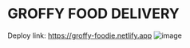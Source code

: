 # GROFFY FOOD DELIVERY
Deploy link: https://groffy-foodie.netlify.app
![image](https://user-images.githubusercontent.com/99383447/206293651-4d7eef46-af15-44bb-8998-0ff9fc49c941.png)
